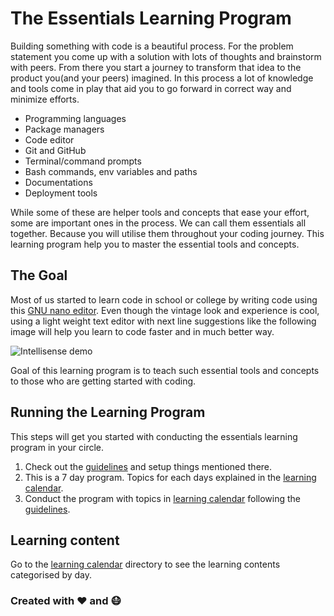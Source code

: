 # The Essentials Learning Program

Building something with code is a beautiful process. For the problem statement you come up with a solution with lots of thoughts and brainstorm with peers. From there you start a journey to transform that idea to the product you(and your peers) imagined. In this process a lot of knowledge and tools come in play that aid you to go forward in correct way and minimize efforts.

* Programming languages
* Package managers
* Code editor
* Git and GitHub
* Terminal/command prompts
* Bash commands, env variables and paths
* Documentations
* Deployment tools

While some of these are helper tools and concepts that ease your effort, some are important ones in the process. We can call them essentials all together. Because you will utilise them throughout your coding journey. This learning program help you to master the essential tools and concepts.

## The Goal

Most of us started to learn code in school or college by writing code using this [GNU nano editor](https://www.nano-editor.org). Even though the vintage look and experience is cool, using a light weight text editor with next line suggestions like the following image will help you learn to code faster and in much better way.


![Intellisense demo](https://github.com/tinkerhub-org/The-Essentials-Learning-Program/blob/master/resources/intellisense.gif)

Goal of this learning program is to teach such essential tools and concepts to those who are getting started with coding. 


## Running the Learning Program
This steps will get you started with conducting the essentials learning program in your circle.

1. Check out the [guidelines](https://github.com/tinkerhub-org/The-Essentials-Learning-Program/blob/master/learning%20calendar/guidelines.md) and setup things mentioned there.
2. This is a 7 day program. Topics for each days explained in the [learning calendar](https://github.com/tinkerhub-org/The-Essentials-Learning-Program/tree/master/learning%20calendar).
3. Conduct the program with topics in [learning calendar](https://github.com/tinkerhub-org/The-Essentials-Learning-Program/tree/master/learning%20calendar) following the [guidelines](https://github.com/tinkerhub-org/The-Essentials-Learning-Program/blob/master/learning%20calendar/guidelines.md).



## Learning content
Go to the [learning calendar](https://github.com/tinkerhub-org/The-Essentials-Learning-Program/tree/master/learning%20calendar) directory to see the learning contents categorised by day.


### Created with :heart: and :mask:

